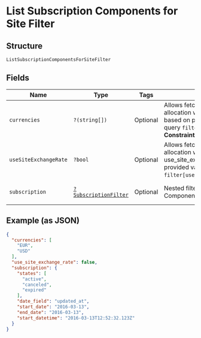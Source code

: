 
# List Subscription Components for Site Filter

## Structure

`ListSubscriptionComponentsForSiteFilter`

## Fields

| Name | Type | Tags | Description | Getter | Setter |
|  --- | --- | --- | --- | --- | --- |
| `currencies` | `?(string[])` | Optional | Allows fetching components allocation with matching currency based on provided values. Use in query `filter[currencies]=USD,EUR`.<br>**Constraints**: *Minimum Items*: `1` | getCurrencies(): ?array | setCurrencies(?array currencies): void |
| `useSiteExchangeRate` | `?bool` | Optional | Allows fetching components allocation with matching use_site_exchange_rate based on provided value. Use in query `filter[use_site_exchange_rate]=true`. | getUseSiteExchangeRate(): ?bool | setUseSiteExchangeRate(?bool useSiteExchangeRate): void |
| `subscription` | [`?SubscriptionFilter`](../../doc/models/subscription-filter.md) | Optional | Nested filter used for List Subscription Components For Site Filter | getSubscription(): ?SubscriptionFilter | setSubscription(?SubscriptionFilter subscription): void |

## Example (as JSON)

```json
{
  "currencies": [
    "EUR",
    "USD"
  ],
  "use_site_exchange_rate": false,
  "subscription": {
    "states": [
      "active",
      "canceled",
      "expired"
    ],
    "date_field": "updated_at",
    "start_date": "2016-03-13",
    "end_date": "2016-03-13",
    "start_datetime": "2016-03-13T12:52:32.123Z"
  }
}
```

